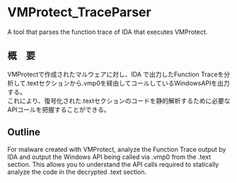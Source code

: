 # VMProtect_TraceParser
A tool that parses the function trace of IDA that executes VMProtect.

## 概　要  
VMProtectで作成されたマルウェアに対し、IDA で出力したFunction Traceを分析して.textセクションから.vmp0を経由してコールしているWindowsAPIを出力する。  
これにより、復号化された.textセクションのコードを静的解析するために必要なAPIコールを把握することができる。  

## Outline
For malware created with VMProtect, analyze the Function Trace output by IDA and output the Windows API being called via .vmp0 from the .text section.
This allows you to understand the API calls required to statically analyze the code in the decrypted .text section.

